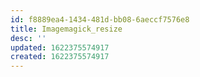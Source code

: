 ```yaml
---
id: f8889ea4-1434-481d-bb08-6aeccf7576e8
title: Imagemagick_resize
desc: ''
updated: 1622375574917
created: 1622375574917
---
```


